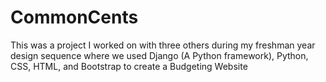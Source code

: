 # CommonCents
This was a project I worked on with three others during my freshman year design sequence where we used Django (A Python framework), Python, CSS, HTML, and Bootstrap to create a Budgeting Website
